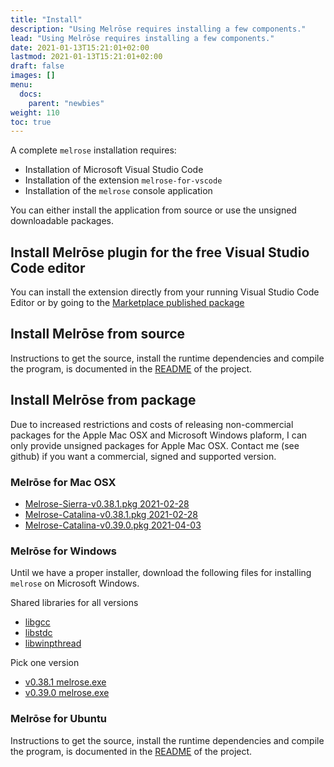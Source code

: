 ```yaml
---
title: "Install"
description: "Using Melrōse requires installing a few components."
lead: "Using Melrōse requires installing a few components."
date: 2021-01-13T15:21:01+02:00
lastmod: 2021-01-13T15:21:01+02:00
draft: false
images: []
menu:
  docs:
    parent: "newbies"
weight: 110
toc: true
---
```


A complete `melrose` installation requires:

- Installation of Microsoft Visual Studio Code
- Installation of the extension `melrose-for-vscode`
- Installation of the `melrose` console application

You can either install the application from source or use the unsigned downloadable packages.

## Install Melrōse plugin for the free Visual Studio Code editor

You can install the extension directly from your running Visual Studio Code Editor or by going to the [Marketplace published package](https://marketplace.visualstudio.com/items?itemName=EMicklei.melrose-for-vscode)

## Install Melrōse from source

Instructions to get the source, install the runtime dependencies and compile the program, is documented in the [README](https://github.com/emicklei/melrose) of the project.

## Install Melrōse from package

Due to increased restrictions and costs of releasing non-commercial packages for the Apple Mac OSX and Microsoft Windows plaform, I can only provide unsigned packages for Apple Mac OSX. 
Contact me (see github) if you want a commercial, signed and supported version.

### Melrōse for Mac OSX

- [Melrose-Sierra-v0.38.1.pkg 2021-02-28](https://storage.googleapis.com/downloads.ernestmicklei.com/melrose/versions/Melrose-Sierra-v0.38.1.pkg)
- [Melrose-Catalina-v0.38.1.pkg 2021-02-28](https://storage.googleapis.com/downloads.ernestmicklei.com/melrose/versions/Melrose-Catalina-v0.38.1.pkg)
- [Melrose-Catalina-v0.39.0.pkg 2021-04-03](https://storage.googleapis.com/downloads.ernestmicklei.com/melrose/versions/Melrose-Catalina-v0.39.0.pkg)

### Melrōse for Windows

Until we have a proper installer, download the following files for installing `melrose` on Microsoft Windows.

Shared libraries for all versions

- [libgcc](https://s3.amazonaws.com/public.philemonworks.com/libgcc_s_seh-1.dll)
- [libstdc](https://s3.amazonaws.com/public.philemonworks.com/libstdc%2B%2B-6.dll)
- [libwinpthread](https://s3.amazonaws.com/public.philemonworks.com/libwinpthread-1.dll)

Pick one version

- [v0.38.1 melrose.exe](https://s3.amazonaws.com/public.philemonworks.com/melrose.exe)
- [v0.39.0 melrose.exe](https://storage.googleapis.com/downloads.ernestmicklei.com/melrose/versions/windows/0.39.0/melrose.exe)

### Melrōse for Ubuntu

Instructions to get the source, install the runtime dependencies and compile the program, is documented in the [README](https://github.com/emicklei/melrose) of the project.
